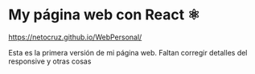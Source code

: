 # My página web con React    ⚛️

https://netocruz.github.io/WebPersonal/

Esta es la primera versión de mi página web.
Faltan corregir detalles del responsive y otras cosas



